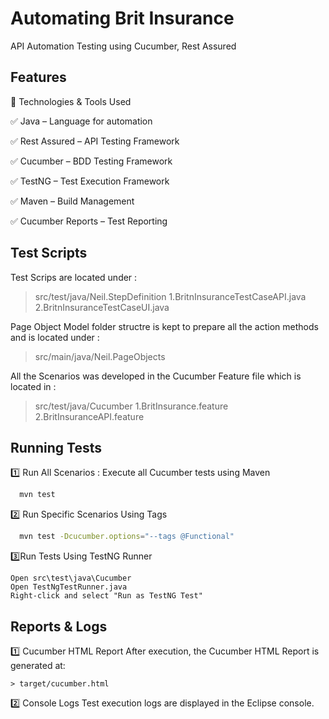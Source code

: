 
# Automating Brit Insurance

API Automation Testing using Cucumber, Rest Assured

## Features

📌 Technologies & Tools Used

✅ Java – Language for automation

✅ Rest Assured – API Testing Framework

✅ Cucumber – BDD Testing Framework

✅ TestNG – Test Execution Framework

✅ Maven – Build Management

✅ Cucumber Reports – Test Reporting






## Test Scripts

Test Scrips are located under : 
 > src/test/java/Neil.StepDefinition
    1.BritnInsuranceTestCaseAPI.java
    2.BritnInsuranceTestCaseUI.java

Page Object Model folder structre is kept to prepare all the action methods and is located under :
> src/main/java/Neil.PageObjects


All the Scenarios was developed in the Cucumber Feature file which is located in : 

>   src/test/java/Cucumber
    1.BritInsurance.feature
    2.BritInsuranceAPI.feature
## Running Tests

1️⃣ Run All Scenarios : Execute all Cucumber tests using Maven

```bash
  mvn test
```
2️⃣ Run Specific Scenarios Using Tags

```bash
  mvn test -Dcucumber.options="--tags @Functional"
```
3️⃣Run Tests Using TestNG Runner

    Open src\test\java\Cucumber
    Open TestNgTestRunner.java
    Right-click and select "Run as TestNG Test"

## Reports & Logs


1️⃣ Cucumber HTML Report
After execution, the Cucumber HTML Report is generated at:

    > target/cucumber.html

2️⃣ Console Logs
Test execution logs are displayed in the Eclipse console.



